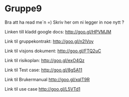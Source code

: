 # Gruppe9

Bra att ha read me´n =)
Skriv her om ni legger in noe nytt ?


Linken till kladd google docs:
http://goo.gl/HPVMJM


Link til gruppekontrakt:
http://goo.gl/n2lVoy


Link til visjons dokument:
http://goo.gl/FTQ2uC


Link til risikoplan:
http://goo.gl/exO4Qz

Link til Test case:
http://goo.gl/8g5A11

Link til Brukermanual
http://goo.gl/xqIT9R

Link til use case
http://goo.gl/L5VTd1
